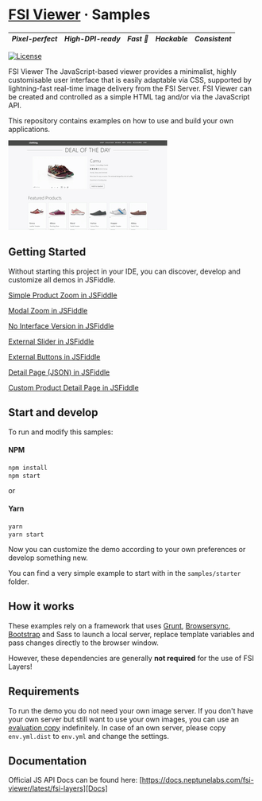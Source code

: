 # [FSI Viewer](https://www.neptunelabs.com) &middot; Samples
| ***Pixel-perfect*** | ***High-DPI-ready*** | ***Fast :rocket:*** | ***Hackable*** | ***Consistent*** |
|:-----------------:|:-------------:|:---------------:|:---------------:|:---------------:|

[![License](https://img.shields.io/badge/License-Apache%202.0-blue.svg)](https://github.com/neptunelabs/fsi-layers-samples/blob/main/LICENSE)


FSI Viewer
The JavaScript-based viewer provides a minimalist, highly customisable user interface that is easily adaptable via CSS, supported by lightning-fast real-time image delivery from the FSI Server.
FSI Viewer can be created and controlled as a simple HTML tag and/or via the JavaScript API.

This repository contains examples on how to use and build your own applications.

![Project Image](project.gif)

## Getting Started

Without starting this project in your IDE, you can discover, develop and customize
all demos in JSFiddle.

[Simple Product Zoom in JSFiddle][simplejsf]

[Modal Zoom in JSFiddle][modaljsf]

[No Interface Version in JSFiddle][nouijsf]

[External Slider in JSFiddle][extsliderjsf]

[External Buttons in JSFiddle][extbuttonsjsf]

[Detail Page (JSON) in JSFiddle][jsonjsf]

[Custom Product Detail Page in JSFiddle][customjsf]

[simplejsf]: https://jsfiddle.net/gh/get/library/pure/neptunelabs/fsi-jsfiddle-samples/tree/master/fsi-layers-samples/flowers
[modaljsf]: https://jsfiddle.net/gh/get/library/pure/neptunelabs/fsi-jsfiddle-samples/tree/master/fsi-layers-samples/kitchen
[nouijsf]: https://jsfiddle.net/gh/get/library/pure/neptunelabs/fsi-jsfiddle-samples/tree/master/fsi-layers-samples/pdp
[extsliderjsf]: https://jsfiddle.net/gh/get/library/pure/neptunelabs/fsi-jsfiddle-samples/tree/master/fsi-layers-samples/trains
[extbuttonsjsf]: https://jsfiddle.net/gh/get/library/pure/neptunelabs/fsi-jsfiddle-samples/tree/master/fsi-layers-samples/flowers
[jsonjsf]: https://jsfiddle.net/gh/get/library/pure/neptunelabs/fsi-jsfiddle-samples/tree/master/fsi-layers-samples/flowers
[customjsf]: https://jsfiddle.net/gh/get/library/pure/neptunelabs/fsi-jsfiddle-samples/tree/master/fsi-layers-samples/flowers



## Start and develop

To run and modify this samples:

#### NPM

```shell
npm install
npm start
```
or

#### Yarn

```shell
yarn
yarn start
```

Now you can customize the demo according to your own preferences or develop something new.

You can find a very simple example to start with in the ``samples/starter`` folder.

## How it works

These examples rely on a framework that uses [Grunt][Grunt], [Browsersync][Browsersync],
[Bootstrap][Bootstrap] and Sass to launch a local server,
replace template variables and pass changes directly to the browser window.

However, these dependencies are generally **not required** for the use of FSI Layers!

## Requirements

To run the demo you do not need your own image server.
If you don't have your own server but still want to use your own images,
you can use an [evaluation copy][Server] indefinitely.
In case of an own server, please copy ``env.yml.dist`` to ``env.yml`` and
change the settings.


## Documentation

Official JS API Docs can be found here: [https://docs.neptunelabs.com/fsi-viewer/latest/fsi-layers][Docs]

[Docs]: https://docs.neptunelabs.com/fsi-viewer/latest/fsi-layers
[Server]: https://www.neptunelabs.com/get/
[Grunt]: https://gruntjs.com/
[Browsersync]: https://browsersync.io/
[Bootstrap]: https://getbootstrap.com/
